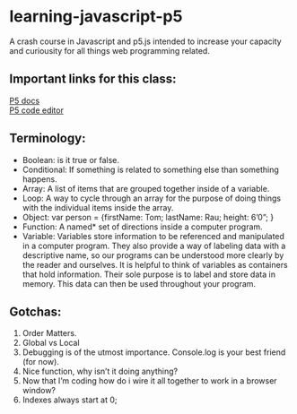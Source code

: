 # learning-javascript-p5
A crash course in Javascript and p5.js intended to increase your capacity and curiousity for all things web programming related. 

## Important links for this class:

[P5 docs](https://www.p5js.org) \
[P5 code editor](https://alpha.editor.p5js.org/)


## Terminology:
- Boolean: is it true or false. 
- Conditional: If something is related to something else than something happens.
- Array: A list of items that are grouped together inside of a variable. 
- Loop: A way to cycle through an array for the purpose of doing things with the individual items inside the array. 
- Object:  var person = {firstName: Tom;  lastName: Rau; height: 6’0”; }
- Function: A named* set of directions inside a computer program.  
- Variable: Variables store information to be referenced and manipulated in a computer program. They also provide a way      of labeling data with a descriptive name, so our programs can be understood more clearly by the reader and ourselves. It      is helpful to think of variables as containers that hold information. Their sole purpose is to label and store data in        memory. This data can then be used throughout your program.


## Gotchas: 

1. Order Matters.
2. Global vs Local
3. Debugging is of the utmost importance. Console.log is your best friend (for now). 
4. Nice function, why isn’t it doing anything?
5. Now that I’m coding how do i wire it all together to work in a browser window?
6. Indexes always start at 0;

